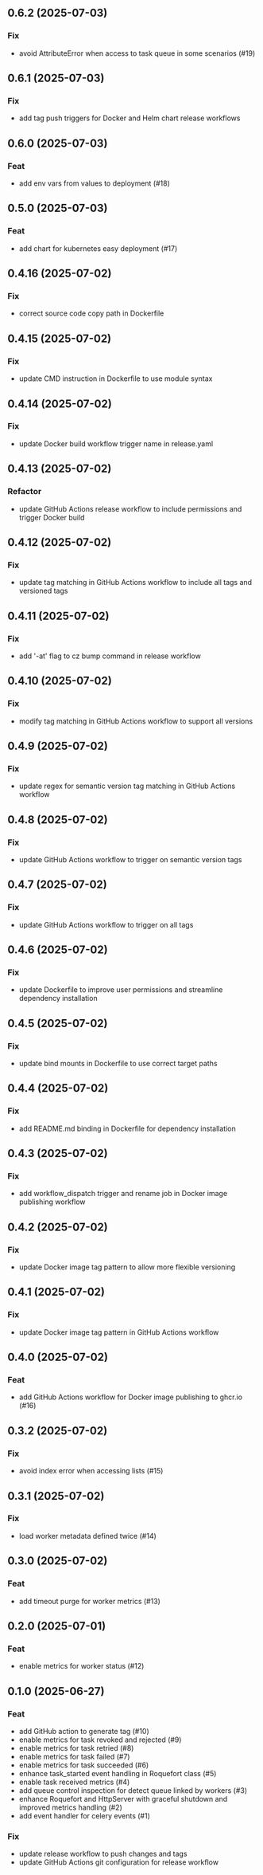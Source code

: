 ## 0.6.2 (2025-07-03)

### Fix

- avoid AttributeError when access to task queue in some scenarios (#19)

## 0.6.1 (2025-07-03)

### Fix

- add tag push triggers for Docker and Helm chart release workflows

## 0.6.0 (2025-07-03)

### Feat

- add env vars from values to deployment (#18)

## 0.5.0 (2025-07-03)

### Feat

- add chart for kubernetes easy deployment (#17)

## 0.4.16 (2025-07-02)

### Fix

- correct source code copy path in Dockerfile

## 0.4.15 (2025-07-02)

### Fix

- update CMD instruction in Dockerfile to use module syntax

## 0.4.14 (2025-07-02)

### Fix

- update Docker build workflow trigger name in release.yaml

## 0.4.13 (2025-07-02)

### Refactor

- update GitHub Actions release workflow to include permissions and trigger Docker build

## 0.4.12 (2025-07-02)

### Fix

- update tag matching in GitHub Actions workflow to include all tags and versioned tags

## 0.4.11 (2025-07-02)

### Fix

- add '-at' flag to cz bump command in release workflow

## 0.4.10 (2025-07-02)

### Fix

- modify tag matching in GitHub Actions workflow to support all versions

## 0.4.9 (2025-07-02)

### Fix

- update regex for semantic version tag matching in GitHub Actions workflow

## 0.4.8 (2025-07-02)

### Fix

- update GitHub Actions workflow to trigger on semantic version tags

## 0.4.7 (2025-07-02)

### Fix

- update GitHub Actions workflow to trigger on all tags

## 0.4.6 (2025-07-02)

### Fix

- update Dockerfile to improve user permissions and streamline dependency installation

## 0.4.5 (2025-07-02)

### Fix

- update bind mounts in Dockerfile to use correct target paths

## 0.4.4 (2025-07-02)

### Fix

- add README.md binding in Dockerfile for dependency installation

## 0.4.3 (2025-07-02)

### Fix

- add workflow_dispatch trigger and rename job in Docker image publishing workflow

## 0.4.2 (2025-07-02)

### Fix

- update Docker image tag pattern to allow more flexible versioning

## 0.4.1 (2025-07-02)

### Fix

- update Docker image tag pattern in GitHub Actions workflow

## 0.4.0 (2025-07-02)

### Feat

- add GitHub Actions workflow for Docker image publishing to ghcr.io (#16)

## 0.3.2 (2025-07-02)

### Fix

- avoid index error when accessing lists (#15)

## 0.3.1 (2025-07-02)

### Fix

- load worker metadata defined twice (#14)

## 0.3.0 (2025-07-02)

### Feat

- add timeout purge for worker metrics (#13)

## 0.2.0 (2025-07-01)

### Feat

- enable metrics for worker status (#12)

## 0.1.0 (2025-06-27)

### Feat

- add GitHub action to generate tag (#10)
- enable metrics for task revoked and rejected (#9)
- enable metrics for task retried (#8)
- enable metrics for task failed (#7)
- enable metrics for task succeeded (#6)
- enhance task_started event handling in Roquefort class (#5)
- enable task received metrics (#4)
- add queue control inspection for detect queue linked by workers (#3)
- enhance Roquefort and HttpServer with graceful shutdown and improved metrics handling (#2)
- add event handler for celery events (#1)

### Fix

- update release workflow to push changes and tags
- update GitHub Actions git configuration for release workflow
